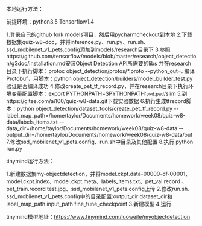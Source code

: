本地运行方法：

前提环境：python3.5 Tensorflow1.4

1.登录自己的github fork models项目，然后用pycharmcheckout到本地
2.下载数据集quiz-w8-doc，并将inference.py、run.py、run.sh、ssd_mobilenet_v1_pets.config添加到models/research目录下
3.参照https://github.com/tensorflow/models/blob/master/research/object_detection/g3doc/installation.md安装Object Detection API所需要的libs
并在research目录下执行脚本：protoc object_detection/protos/*.proto --python_out=. 编译Protobuf，用脚本：python object_detection/builders/model_builder_test.py
验证是否编译成功
4.修改create_pet_tf_record.py，并在research目录下执行环境变量配置脚本：export PYTHONPATH=$PYTHONPATH:`pwd`:`pwd`/slim
5.到https://gitee.com/ai100/quiz-w8-data.git下载实验数据
6.执行生成tfrecord脚本：python object_detection/dataset_tools/create_pet_tf_record.py
--label_map_path=/home/taylor/Documents/homework/week08/quiz-w8-data/labels_items.txt --data_dir=/home/taylor/Documents/homework/week08/quiz-w8-data
--output_dir=/home/taylor/Documents/homework/week08/quiz-w8-data/out
7.修改ssd_mobilenet_v1_pets.config、run.sh中目录及其他配置
8.执行 python run.py


tinymind运行方法：

1.新建数据集my-objectdetection，并将model.ckpt.data-00000-of-00001、model.ckpt.index、model.ckpt.meta、labels_items.txt、pet_val.record 、pet_train.record
test.jpg、ssd_mobilenet_v1_pets.config上传
2.修改run.sh、ssd_mobilenet_v1_pets.config中的目录配置:output_dir dataset_dir和label_map_path input_path fine_tune_checkpoint
3.新建模型
4.运行

tinymind模型地址：https://www.tinymind.com/luoweile/myobjectdetection
